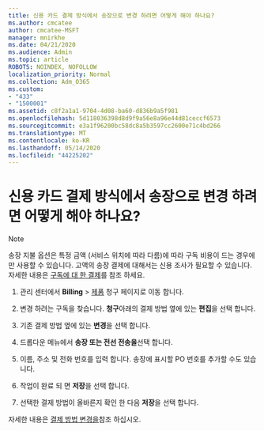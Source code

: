 ```yaml
---
title: 신용 카드 결제 방식에서 송장으로 변경 하려면 어떻게 해야 하나요?
ms.author: cmcatee
author: cmcatee-MSFT
manager: mnirkhe
ms.date: 04/21/2020
ms.audience: Admin
ms.topic: article
ROBOTS: NOINDEX, NOFOLLOW
localization_priority: Normal
ms.collection: Adm_O365
ms.custom:
- "433"
- "1500001"
ms.assetid: c8f2a1a1-9704-4d08-ba60-d836b9a5f981
ms.openlocfilehash: 5d118036398d8d9f9a56e8a96e44d81ceccf6573
ms.sourcegitcommit: e3a1f96200bc58dc8a5b3597cc2600e71c4bd266
ms.translationtype: MT
ms.contentlocale: ko-KR
ms.lasthandoff: 05/14/2020
ms.locfileid: "44225202"
---
```

# <a name="how-do-i-change-from-credit-card-payments-to-invoice"></a>신용 카드 결제 방식에서 송장으로 변경 하려면 어떻게 해야 하나요?

> [!NOTE]
> 송장 지불 옵션은 특정 금액 (서비스 위치에 따라 다름)에 따라 구독 비용이 드는 경우에만 사용할 수 있습니다. 고액의 송장 결제에 대해서는 신용 조사가 필요할 수 있습니다. 자세한 내용은 [구독에 대 한 결제](https://docs.microsoft.com/office365/admin/subscriptions-and-billing/pay-for-your-subscription)를 참조 하세요.

1. 관리 센터에서 **Billing**  >  [제품](https://go.microsoft.com/fwlink/p/?linkid=842054) 청구 페이지로 이동 합니다.

2. 변경 하려는 구독을 찾습니다. **청구**아래의 결제 방법 옆에 있는 **편집**을 선택 합니다.

3. 기존 결제 방법 옆에 있는 **변경**을 선택 합니다.

4. 드롭다운 메뉴에서 **송장 또는 전선 전송을**선택 합니다.

5. 이름, 주소 및 전화 번호를 입력 합니다. 송장에 표시할 PO 번호를 추가할 수도 있습니다.

6. 작업이 완료 되 면 **저장**을 선택 합니다.

7. 선택한 결제 방법이 올바른지 확인 한 다음 **저장**을 선택 합니다.

자세한 내용은 [결제 방법 변경을](https://docs.microsoft.com/microsoft-365/commerce/billing-and-payments/change-payment-method)참조 하십시오.